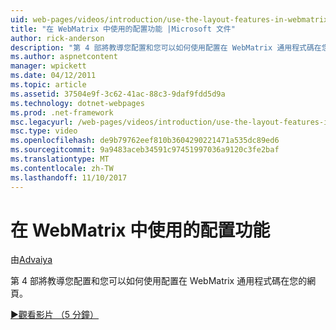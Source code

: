 ```yaml
---
uid: web-pages/videos/introduction/use-the-layout-features-in-webmatrix
title: "在 WebMatrix 中使用的配置功能 |Microsoft 文件"
author: rick-anderson
description: "第 4 部將教導您配置和您可以如何使用配置在 WebMatrix 通用程式碼在您的網頁。"
ms.author: aspnetcontent
manager: wpickett
ms.date: 04/12/2011
ms.topic: article
ms.assetid: 37504e9f-3c62-41ac-88c3-9daf9fdd5d9a
ms.technology: dotnet-webpages
ms.prod: .net-framework
msc.legacyurl: /web-pages/videos/introduction/use-the-layout-features-in-webmatrix
msc.type: video
ms.openlocfilehash: de9b79762eef810b3604290221471a535dc89ed6
ms.sourcegitcommit: 9a9483aceb34591c97451997036a9120c3fe2baf
ms.translationtype: MT
ms.contentlocale: zh-TW
ms.lasthandoff: 11/10/2017
---
```

<a name="use-the-layout-features-in-webmatrix"></a>在 WebMatrix 中使用的配置功能
====================
由[Advaiya](https://twitter.com/Advaiyasolns)

第 4 部將教導您配置和您可以如何使用配置在 WebMatrix 通用程式碼在您的網頁。

[&#9654;觀看影片 （5 分鐘）](https://channel9.msdn.com/Blogs/ASP-NET-Site-Videos/use-the-layout-features-in-webmatrix)
